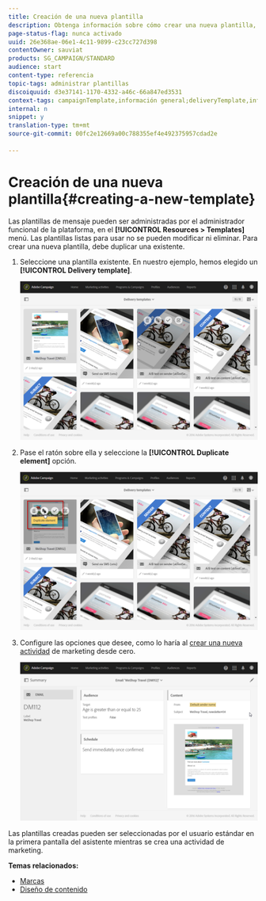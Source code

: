 ```yaml
---
title: Creación de una nueva plantilla
description: Obtenga información sobre cómo crear una nueva plantilla, a partir de plantillas de actividad integradas existentes para correo electrónico, SMS, envíos de notificaciones push, etc.
page-status-flag: nunca activado
uuid: 26e368ae-06e1-4c11-9899-c23cc727d398
contentOwner: sauviat
products: SG_CAMPAIGN/STANDARD
audience: start
content-type: referencia
topic-tags: administrar plantillas
discoiquuid: d3e37141-1170-4332-a46c-66a847ed3531
context-tags: campaignTemplate,información general;deliveryTemplate,información general;programTemplate,información general;workflowTemplate,información general;importTemplate,información general;
internal: n
snippet: y
translation-type: tm+mt
source-git-commit: 00fc2e12669a00c788355ef4e492375957cdad2e

---
```



# Creación de una nueva plantilla{#creating-a-new-template}

Las plantillas de mensaje pueden ser administradas por el administrador funcional de la plataforma, en el **[!UICONTROL Resources > Templates]** menú. Las plantillas listas para usar no se pueden modificar ni eliminar. Para crear una nueva plantilla, debe duplicar una existente.

1. Seleccione una plantilla existente. En nuestro ejemplo, hemos elegido un **[!UICONTROL Delivery template]**.

   ![](assets/template_2.png)

1. Pase el ratón sobre ella y seleccione la **[!UICONTROL Duplicate element]** opción.

   ![](assets/template_3.png)

1. Configure las opciones que desee, como lo haría al [crear una nueva actividad](../../start/using/marketing-activities.md#creating-a-marketing-activity) de marketing desde cero.

   ![](assets/template_4.png)

Las plantillas creadas pueden ser seleccionadas por el usuario estándar en la primera pantalla del asistente mientras se crea una actividad de marketing.

**Temas relacionados:**

* [Marcas](../../administration/using/branding.md)
* [Diseño de contenido](../../designing/using/overview.md)

